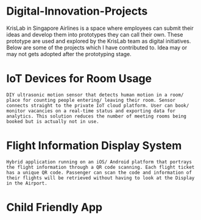 # Digital-Innovation-Projects
KrisLab in Singapore Airlines is a space where employees can submit their ideas and develop them into prototypes they can call their own. These prototype are used and explored by the KrisLab team as digital initiatives. Below are some of the projects which I have contributed to. Idea may or may not gets adopted after the prototyping stage.

# IoT Devices for Room Usage
```
DIY ultrasonic motion sensor that detects human motion in a room/ place for counting people entering/ leaving their room. Sensor connects straight to the private IoT cloud platform. User can book/ monitor vacancies on a real-time status and exporting data for analytics. This solution reduces the number of meeting rooms being booked but is actually not in use.
```
# Flight Information Display System
```
Hybrid application running on an iOS/ Android platform that portrays the flight information through a QR code scanning. Each flight ticket has a unique QR code. Passenger can scan the code and information of their flights will be retrieved without having to look at the Display in the Airport.
```

# Child Friendly App
```

```
